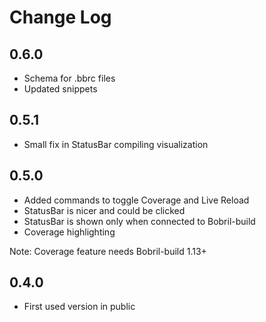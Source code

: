 # Change Log

## 0.6.0

- Schema for .bbrc files
- Updated snippets

## 0.5.1

- Small fix in StatusBar compiling visualization

## 0.5.0

- Added commands to toggle Coverage and Live Reload
- StatusBar is nicer and could be clicked
- StatusBar is shown only when connected to Bobril-build
- Coverage highlighting

Note: Coverage feature needs Bobril-build 1.13+

## 0.4.0

- First used version in public
